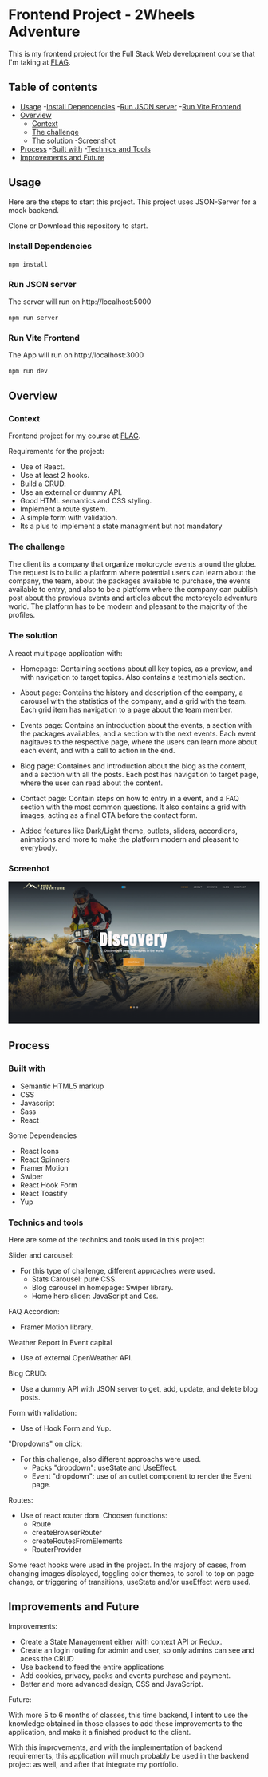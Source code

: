 # Frontend Project - 2Wheels Adventure

This is my frontend project for the Full Stack Web development course that I'm taking at [FLAG](https://flag.pt/curso/full-stack-web-developer).

## Table of contents

- [Usage](#usage)
  -[Install Depencencies](#install-dependencies)
  -[Run JSON server](#run-json-server)
  -[Run Vite Frontend](#run-vite-frontend)
- [Overview](#overview)
  - [Context](#context)
  - [The challenge](#the-challenge)
  - [The solution](#the-solution) -[Screenshot](#screenshot)
- [Process](#process) -[Built with](#built-with) -[Technics and Tools](#technics-and-tools)
- [Improvements and Future](#imporvements-and-future)

## Usage

Here are the steps to start this project.
This project uses JSON-Server for a mock backend.

Clone or Download this repository to start.


### Install Dependencies

`npm install`


### Run JSON server

The server will run on http://localhost:5000

`npm run server`


### Run Vite Frontend

The App will run on http://localhost:3000

`npm run dev `


## Overview


### Context

Frontend project for my course at [FLAG](https://https://flag.pt/curso/full-stack-web-developer).

Requirements for the project:

- Use of React.
- Use at least 2 hooks.
- Build a CRUD.
- Use an external or dummy API.
- Good HTML semantics and CSS styling.
- Implement a route system.
- A simple form with validation.
- Its a plus to implement a state managment but not mandatory
  

### The challenge

The client its a company that organize motorcycle events around the globe.
The request is to build a platform where potential users can learn about the company, the team, about the packages available to purchase, the events available to entry, and also to be a platform where the company can publish post about the previous events and articles about the motorcycle adventure world.
The platform has to be modern and pleasant to the majority of the profiles.


### The solution

A react multipage application with:

- Homepage: Containing sections about all key topics, as a preview, and with navigation to target topics. Also contains a testimonials section.

- About page: Contains the history and description of the company, a carousel with the statistics of the company, and a grid with the team. Each grid item has navigation to a page about the team member.

- Events page: Contains an introduction about the events, a section with the packages availables, and a section with the next events. Each event nagitaves to the respective page, where the users can learn more about each event, and with a call to action in the end.

- Blog page: Containes and introduction about the blog as the content, and a section with all the posts. Each post has navigation to target page, where the user can read about the content.

- Contact page: Contain steps on how to entry in a event, and a FAQ section with the most common questions. It also contains a grid with images, acting as a final CTA before the contact form.

- Added features like Dark/Light theme, outlets, sliders, accordions, animations and more to make the platform modern and pleasant to everybody.
  

### Screenhot

![](./public/assets/screenshot.png)

## Process

### Built with

- Semantic HTML5 markup
- CSS
- Javascript
- Sass
- React
  

Some Dependencies
- React Icons
- React Spinners
- Framer Motion
- Swiper
- React Hook Form
- React Toastify
- Yup
  

### Technics and tools


Here are some of the technics and tools used in this project


Slider and carousel:

- For this type of challenge, different approaches were used.
  - Stats Carousel: pure CSS.
  - Blog carousel in homepage: Swiper library.
  - Home hero slider: JavaScript and Css.
    

FAQ Accordion:

- Framer Motion library.
  

Weather Report in Event capital

- Use of external OpenWeather API.
  

Blog CRUD:

- Use a dummy API with JSON server to get, add, update, and delete blog posts.
  

Form with validation:

- Use of Hook Form and Yup.
  

"Dropdowns" on click:

- For this challenge, also different approachs were used.
  - Packs "dropdown": useState and UseEffect.
  - Event "dropdown": use of an outlet component to render the Event page.
    

Routes:

- Use of react router dom. Choosen functions:
  - Route
  - createBrowserRouter
  - createRoutesFromElements
  - RouterProvider


Some react hooks were used in the project.
In the majory of cases, from changing images displayed, toggling color themes, to scroll to top on page change, or triggering of transitions, useState and/or useEffect were used.


## Improvements and Future


Improvements:

- Create a State Management either with context API or Redux.
- Create an login routing for admin and user, so only admins can see and acess the CRUD
- Use backend to feed the entire applications
- Add cookies, privacy, packs and events purchase and payment.
- Better and more advanced design, CSS and JavaScript.
  

Future:

With more 5 to 6 months of classes, this time backend, I intent to use the knowledge obtained in those classes to add these improvements to the application, and make it a finished product to the client.

With this improvements, and with the implementation of backend requirements, this application will much probably be used in the backend project as well, and after that integrate my portfolio.
